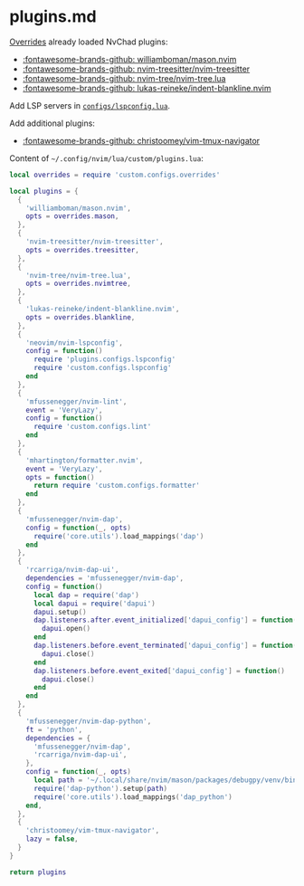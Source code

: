 # plugins.md

[Overrides](configs_lspconfig_lua.md) already loaded NvChad plugins:

* [:fontawesome-brands-github: williamboman/mason.nvim](https://github.com/williamboman/mason.nvim/)
* [:fontawesome-brands-github: nvim-treesitter/nvim-treesitter](https://github.com/nvim-treesitter/nvim-treesitter/)
* [:fontawesome-brands-github: nvim-tree/nvim-tree.lua](https://github.com/nvim-tree/nvim-tree.lua/)
* [:fontawesome-brands-github: lukas-reineke/indent-blankline.nvim](https://github.com/lukas-reineke/indent-blankline.nvim/)

Add LSP servers in [`configs/lspconfig.lua`](configs_lspconfig_lua.md).

Add additional plugins:

* [:fontawesome-brands-github: christoomey/vim-tmux-navigator](https://github.com/christoomey/vim-tmux-navigator/)

Content of `~/.config/nvim/lua/custom/plugins.lua`:

```lua
local overrides = require 'custom.configs.overrides'

local plugins = {
  {
    'williamboman/mason.nvim',
    opts = overrides.mason,
  },
  {
    'nvim-treesitter/nvim-treesitter',
    opts = overrides.treesitter,
  },
  {
    'nvim-tree/nvim-tree.lua',
    opts = overrides.nvimtree,
  },
  {
    'lukas-reineke/indent-blankline.nvim',
    opts = overrides.blankline,
  },
  {
    'neovim/nvim-lspconfig',
    config = function()
      require 'plugins.configs.lspconfig'
      require 'custom.configs.lspconfig'
    end
  },
  {
    'mfussenegger/nvim-lint',
    event = 'VeryLazy',
    config = function()
      require 'custom.configs.lint'
    end
  },
  {
    'mhartington/formatter.nvim',
    event = 'VeryLazy',
    opts = function()
      return require 'custom.configs.formatter'
    end
  },
  {
    'mfussenegger/nvim-dap',
    config = function(_, opts)
      require('core.utils').load_mappings('dap')
    end
  },
  {
    'rcarriga/nvim-dap-ui',
    dependencies = 'mfussenegger/nvim-dap',
    config = function()
      local dap = require('dap')
      local dapui = require('dapui')
      dapui.setup()
      dap.listeners.after.event_initialized['dapui_config'] = function()
        dapui.open()
      end
      dap.listeners.before.event_terminated['dapui_config'] = function()
        dapui.close()
      end
      dap.listeners.before.event_exited['dapui_config'] = function()
        dapui.close()
      end
    end
  },
  {
    'mfussenegger/nvim-dap-python',
    ft = 'python',
    dependencies = {
      'mfussenegger/nvim-dap',
      'rcarriga/nvim-dap-ui',
    },
    config = function(_, opts)
      local path = '~/.local/share/nvim/mason/packages/debugpy/venv/bin/python'
      require('dap-python').setup(path)
      require('core.utils').load_mappings('dap_python')
    end,
  },
  {
    'christoomey/vim-tmux-navigator',
    lazy = false,
  }
}

return plugins
```
